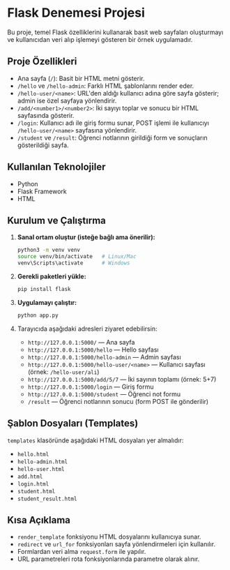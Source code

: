 # Flask Denemesi Projesi

Bu proje, temel Flask özelliklerini kullanarak basit web sayfaları oluşturmayı ve kullanıcıdan veri alıp işlemeyi gösteren bir örnek uygulamadır.

## Proje Özellikleri

* Ana sayfa (`/`): Basit bir HTML metni gösterir.
* `/hello` ve `/hello-admin`: Farklı HTML şablonlarını render eder.
* `/hello-user/<name>`: URL'den aldığı kullanıcı adına göre sayfa gösterir; admin ise özel sayfaya yönlendirir.
* `/add/<number1>/<number2>`: İki sayıyı toplar ve sonucu bir HTML sayfasında gösterir.
* `/login`: Kullanıcı adı ile giriş formu sunar, POST işlemi ile kullanıcıyı `/hello-user/<name>` sayfasına yönlendirir.
* `/student` ve `/result`: Öğrenci notlarının girildiği form ve sonuçların gösterildiği sayfa.

## Kullanılan Teknolojiler

* Python 
* Flask Framework
* HTML 

## Kurulum ve Çalıştırma

1. **Sanal ortam oluştur (isteğe bağlı ama önerilir):**

   ```bash
   python3 -m venv venv
   source venv/bin/activate   # Linux/Mac
   venv\Scripts\activate      # Windows
   ```

2. **Gerekli paketleri yükle:**

   ```bash
   pip install flask
   ```

3. **Uygulamayı çalıştır:**

   ```bash
   python app.py
   ```

4. Tarayıcıda aşağıdaki adresleri ziyaret edebilirsin:

   * `http://127.0.0.1:5000/` — Ana sayfa
   * `http://127.0.0.1:5000/hello` — Hello sayfası
   * `http://127.0.0.1:5000/hello-admin` — Admin sayfası
   * `http://127.0.0.1:5000/hello-user/<name>` — Kullanıcı sayfası (örnek: `/hello-user/ali`)
   * `http://127.0.0.1:5000/add/5/7` — İki sayının toplamı (örnek: 5+7)
   * `http://127.0.0.1:5000/login` — Giriş formu
   * `http://127.0.0.1:5000/student` — Öğrenci not formu
   * `/result` — Öğrenci notlarının sonucu (form POST ile gönderilir)

## Şablon Dosyaları (Templates)

`templates` klasöründe aşağıdaki HTML dosyaları yer almalıdır:

* `hello.html`
* `hello-admin.html`
* `hello-user.html`
* `add.html`
* `login.html`
* `student.html`
* `student_result.html`


## Kısa Açıklama

* `render_template` fonksiyonu HTML dosyalarını kullanıcıya sunar.
* `redirect` ve `url_for` fonksiyonları sayfa yönlendirmeleri için kullanılır.
* Formlardan veri alma `request.form` ile yapılır.
* URL parametreleri rota fonksiyonlarında parametre olarak alınır.

